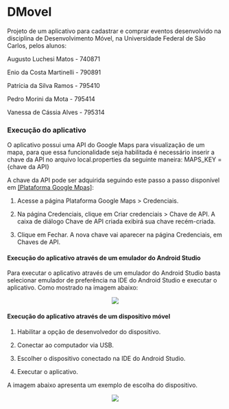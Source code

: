 # DMovel

Projeto de um aplicativo para cadastrar e comprar eventos desenvolvido na disciplina de Desenvolvimento Móvel, na Universidade Federal de São Carlos, pelos alunos:

Augusto Luchesi Matos - 740871

Enio da Costa Martinelli - 790891

Patrícia da Silva Ramos - 795410

Pedro Morini da Mota - 795414

Vanessa de Cássia Alves - 795314

### Execução do aplicativo

O aplicativo possui uma API do Google Maps para visualização de um mapa, para que essa funcionalidade seja habilitada é necessário inserir a chave da API no arquivo local.properties da seguinte maneira:
MAPS_KEY = {chave da API}

A chave da API pode ser adquirida seguindo este passo a passo disponível em [[Plataforma Google Mpas]](https://developers.google.com/maps/documentation/javascript/get-api-key?hl=pt-br):

1. Acesse a página Plataforma Google Maps > Credenciais.

2. Na página Credenciais, clique em Criar credenciais > Chave de API.
    A caixa de diálogo Chave de API criada exibirá sua chave recém-criada.
    
3.  Clique em Fechar. A nova chave vai aparecer na página Credenciais, em Chaves de API.


#### Execução do aplicativo através de um emulador do Android Studio

Para executar o aplicativo através de um emulador do Android Studio basta selecionar emulador de preferência na IDE do Android Studio e executar o aplicativo. Como mostrado na imagem abaixo:

<div align="center">
    <img src="https://github.com/Vanessa-webusr/DMovel/assets/85959652/0a7a937d-e657-4524-a385-c02e5507de7e"/>
</div>


#### Execução do aplicativo através de um dispositivo móvel

1. Habilitar a opção de desenvolvedor do dispositivo.
   
3. Conectar ao computador via USB.
   
5. Escolher o dispositivo conectado na IDE do Android Studio.
   
7. Executar o aplicativo.

A imagem abaixo apresenta um exemplo de escolha do dispositivo.

<div align="center">
    <img src="https://github.com/Vanessa-webusr/DMovel/assets/85959652/a5e90cd3-09e4-42d0-ad80-cdd62ada18b8"/>
</div>

